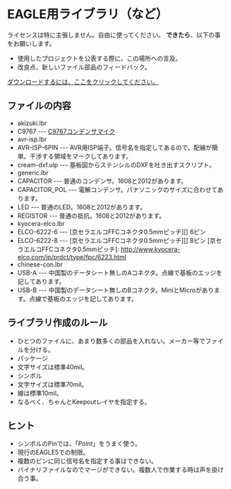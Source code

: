 # EAGLE用ライブラリ（など） #

ライセンスは特に主張しません。自由に使ってください。
**できたら**、以下の事をお願いします。

* 使用したプロジェクトを公表する際に、この場所への言及。
* 改良点、新しいファイル部品のフィードバック。

[ダウンロードするには、ここをクリックしてください。](https://github.com/SWITCHSCIENCE/ssci-eagle-public/zipball/master)

## ファイルの内容 ##

* akizuki.lbr
 * C9767 --- [C9767コンデンサマイク](http://akizukidenshi.com/catalog/g/gP-01810/)
* avr-isp.lbr
 * AVR-ISP-6PIN --- AVR用ISP端子。信号名を指定してあるので、配線が簡単。干渉する領域をマークしてあります。
* cream-dxf.ulp --- 基板図からステンシルのDXFを吐き出すスクリプト。
* generic.lbr
 * CAPACITOR --- 普通のコンデンサ。1608と2012があります。
 * CAPACITOR\_POL --- 電解コンデンサ。パナソニックのサイズに合わせてあります。
 * LED --- 普通のLED。1608と2012があります。
 * REGISTOR --- 普通の抵抗。1608と2012があります。
* kyocera-elco.lbr
 * ELCO-6222-6 --- [京セラエルコFFCコネクタ0.5mmピッチ][] 6ピン
 * ELCO-6222-8 --- [京セラエルコFFCコネクタ0.5mmピッチ][] 8ピン
  [京セラエルコFFCコネクタ0.5mmピッチ]: http://www.kyocera-elco.com/jp/prdct/type/fpc/6223.html
* chinese-con.lbr
 * USB-A --- 中国製のデータシート無しのAコネクタ。点線で基板のエッジを記してあります。
 * USB-B --- 中国製のデータシート無しのBコネクタ。MiniとMicroがあります。点線で基板のエッジを記してあります。

## ライブラリ作成のルール ##

* ひとつのファイルに、あまり数多くの部品を入れない。メーカー等でファイルを分ける。
* パッケージ
 * 文字サイズは標準40mil。
* シンボル
 * 文字サイズは標準70mil。
 * 線は標準10mil。
* なるべく、ちゃんとKeepoutレイヤを指定する。

## ヒント ##
* シンボルのPinでは、「Point」をうまく使う。
* 現行のEAGLE5での制限。
 * 複数のピンに同じ信号名を指定する事はできない。
 * バイナリファイルなのでマージができない。複数人で作業する時は声を掛け合う事。
